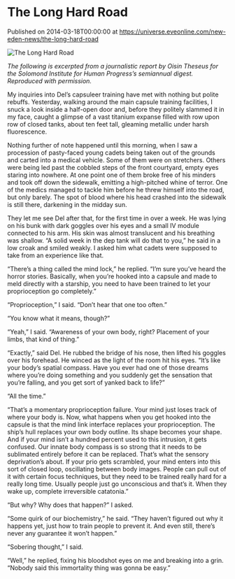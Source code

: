 # The Long Hard Road
Published on 2014-03-18T00:00:00 at https://universe.eveonline.com/new-eden-news/the-long-hard-road

![The Long Hard Road](//images.ctfassets.net/1gqwxa4vbed9/2MSo1v0XgRKMHRbv61cVd5/4328107a165d166a7dd7dc1ccf6ccdd7/Becoming_capsuleer1.png)

*The following is excerpted from a journalistic report by Oisin Theseus for the Solomond Institute for Human Progress’s semiannual digest. Reproduced with permission.*

My inquiries into Del’s capsuleer training have met with nothing but polite rebuffs. Yesterday, walking around the main capsule training facilities, I snuck a look inside a half-open door and, before they politely slammed it in my face, caught a glimpse of a vast titanium expanse filled with row upon row of closed tanks, about ten feet tall, gleaming metallic under harsh fluorescence.

Nothing further of note happened until this morning, when I saw a procession of pasty-faced young cadets being taken out of the grounds and carted into a medical vehicle. Some of them were on stretchers. Others were being led past the cobbled steps of the front courtyard, empty eyes staring into nowhere. At one point one of them broke free of his minders and took off down the sidewalk, emitting a high-pitched whine of terror. One of the medics managed to tackle him before he threw himself into the road, but only barely. The spot of blood where his head crashed into the sidewalk is still there, darkening in the midday sun.

They let me see Del after that, for the first time in over a week. He was lying on his bunk with dark goggles over his eyes and a small IV module connected to his arm. His skin was almost translucent and his breathing was shallow. “A solid week in the dep tank will do that to you,” he said in a low croak and smiled weakly. I asked him what cadets were supposed to take from an experience like that.

“There’s a thing called the mind lock,” he replied. “I’m sure you’ve heard the horror stories. Basically, when you’re hooked into a capsule and made to meld directly with a starship, you need to have been trained to let your proprioception go completely.”

“Proprioception,” I said. “Don’t hear that one too often.”

“You know what it means, though?”

“Yeah,” I said. “Awareness of your own body, right? Placement of your limbs, that kind of thing.”

“Exactly,” said Del. He rubbed the bridge of his nose, then lifted his goggles over his forehead. He winced as the light of the room hit his eyes. “It’s like your body’s spatial compass. Have you ever had one of those dreams where you’re doing something and you suddenly get the sensation that you’re falling, and you get sort of yanked back to life?”

“All the time.”

“That’s a momentary proprioception failure. Your mind just loses track of where your body is. Now, what happens when you get hooked into the capsule is that the mind link interface replaces your proprioception. The ship’s hull replaces your own body outline. Its shape becomes your shape. And if your mind isn’t a hundred percent used to this intrusion, it gets confused. Our innate body compass is so strong that it needs to be sublimated entirely before it can be replaced. That’s what the sensory deprivation’s about. If your prio gets scrambled, your mind enters into this sort of closed loop, oscillating between body images. People can pull out of it with certain focus techniques, but they need to be trained really hard for a really long time. Usually people just go unconscious and that’s it. When they wake up, complete irreversible catatonia.”

“But why? Why does that happen?” I asked.

“Some quirk of our biochemistry,” he said. “They haven’t figured out why it happens yet, just how to train people to prevent it. And even still, there’s never any guarantee it won’t happen.”

“Sobering thought,” I said.

“Well,” he replied, fixing his bloodshot eyes on me and breaking into a grin. “Nobody said this immortality thing was gonna be easy.”
